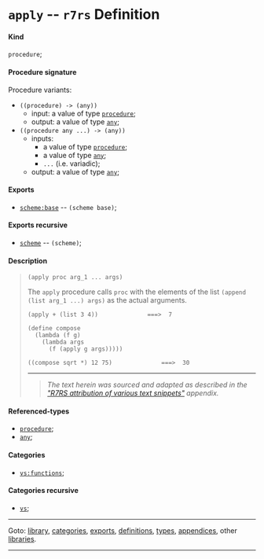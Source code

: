 

<a id='definition__r7rs__apply'></a>

# `apply` -- `r7rs` Definition


<a id='definition__r7rs__apply__kind'></a>

#### Kind

`procedure`;


<a id='definition__r7rs__apply__procedure-signature'></a>

#### Procedure signature

Procedure variants:
 * `((procedure) -> (any))`
   * input: a value of type [`procedure`](../../r7rs/types/procedure.md#type__r7rs__procedure);
   * output: a value of type [`any`](../../r7rs/types/any.md#type__r7rs__any);
 * `((procedure any ...) -> (any))`
   * inputs:
     * a value of type [`procedure`](../../r7rs/types/procedure.md#type__r7rs__procedure);
     * a value of type [`any`](../../r7rs/types/any.md#type__r7rs__any);
     * `...` (i.e. variadic);
   * output: a value of type [`any`](../../r7rs/types/any.md#type__r7rs__any);


<a id='definition__r7rs__apply__exports'></a>

#### Exports

 * [`scheme:base`](../../r7rs/exports/scheme_3a_base.md#export__r7rs__scheme_3a_base) -- `(scheme base)`;


<a id='definition__r7rs__apply__exports-recursive'></a>

#### Exports recursive

 * [`scheme`](../../r7rs/exports/scheme.md#export__r7rs__scheme) -- `(scheme)`;


<a id='definition__r7rs__apply__description'></a>

#### Description

> ````
> (apply proc arg_1 ... args)
> ````
> 
> 
> The `apply` procedure calls `proc` with the elements of the list
> `(append (list arg_1 ...) args)` as the actual
> arguments.
> 
> ````
> (apply + (list 3 4))              ===>  7
> 
> (define compose
>   (lambda (f g)
>     (lambda args
>       (f (apply g args)))))
> 
> ((compose sqrt *) 12 75)              ===>  30
> ````
> 
> 
> ----
> > *The text herein was sourced and adapted as described in the ["R7RS attribution of various text snippets"](../../r7rs/appendices/attribution.md#appendix__r7rs__attribution) appendix.*


<a id='definition__r7rs__apply__referenced-types'></a>

#### Referenced-types

 * [`procedure`](../../r7rs/types/procedure.md#type__r7rs__procedure);
 * [`any`](../../r7rs/types/any.md#type__r7rs__any);


<a id='definition__r7rs__apply__categories'></a>

#### Categories

 * [`vs:functions`](../../vonuvoli/categories/vs_3a_functions.md#category__vonuvoli__vs_3a_functions);


<a id='definition__r7rs__apply__categories-recursive'></a>

#### Categories recursive

 * [`vs`](../../vonuvoli/categories/vs.md#category__vonuvoli__vs);

----

Goto: [library](../../r7rs/_index.md#library__r7rs), [categories](../../r7rs/categories/_index.md#toc__r7rs__categories), [exports](../../r7rs/exports/_index.md#toc__r7rs__exports), [definitions](../../r7rs/definitions/_index.md#toc__r7rs__definitions), [types](../../r7rs/types/_index.md#toc__r7rs__types), [appendices](../../r7rs/appendices/_index.md#toc__r7rs__appendices), other [libraries](../../_libraries.md#toc__libraries).

----

